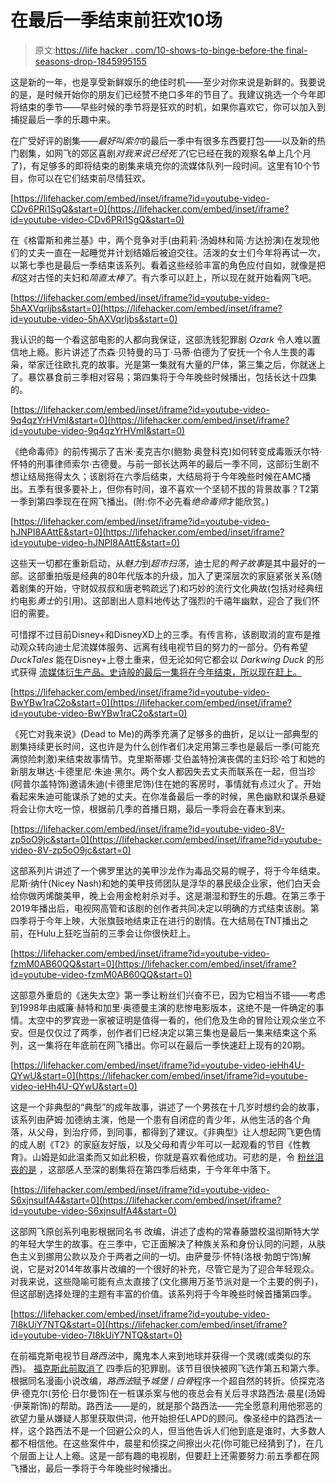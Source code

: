 # 在最后一季结束前狂欢10场

> 原文:[https://life hacker . com/10-shows-to-binge-before-the final-seasons-drop-1845995155](https://lifehacker.com/10-shows-to-binge-before-their-final-seasons-drop-1845995155)

这是新的一年，也是享受新鲜娱乐的绝佳时机——至少对你来说是新鲜的。我要说的是，是时候开始你的朋友们已经赞不绝口多年的节目了。我建议挑选一个今年即将结束的季节——早些时候的季节将是狂欢的时机，如果你喜欢它，你可以加入到捕捉最后一季的乐趣中来。

在广受好评的剧集——*最好叫索尔*的最后一季中有很多东西要打包——以及新的热门剧集，如网飞的郊区喜剧*对我来说已经死了*(它已经在我的观察名单上几个月了)，有足够多的即将结束的剧集来填充你的流媒体队列一段时间。这里有10个节目，你可以在它们结束前尽情狂欢。

 [https://lifehacker.com/embed/inset/iframe?id=youtube-video-CDv6PRi1SgQ&start=0](https://lifehacker.com/embed/inset/iframe?id=youtube-video-CDv6PRi1SgQ&start=0) 

在《格雷斯和弗兰基》中，两个竞争对手(由莉莉·汤姆林和简·方达扮演)在发现他们的丈夫一直在一起睡觉并计划结婚后被迫交往。活泼的女士们今年将再试一次，以第七季也是最后一季结束该系列。看着这些经验丰富的角色应付自如，就像是把*和*这对古怪的夫妇和*简直太棒了*。有六季可以赶上，所以现在就开始看网飞吧。

 [https://lifehacker.com/embed/inset/iframe?id=youtube-video-5hAXVqrljbs&start=0](https://lifehacker.com/embed/inset/iframe?id=youtube-video-5hAXVqrljbs&start=0) 

我认识的每一个看这部电影的人都向我保证，这部洗钱犯罪剧 *Ozark* 令人难以置信地上瘾。影片讲述了杰森·贝特曼的马丁·马蒂·伯德为了安抚一个令人生畏的毒枭，举家迁往欧扎克的故事。光是第一集就有大量的尸体，第三集之后，你就迷上了。暴饮暴食前三季相对容易；第四集将于今年晚些时候播出，包括长达十四集的。

 [https://lifehacker.com/embed/inset/iframe?id=youtube-video-9q4qzYrHVmI&start=0](https://lifehacker.com/embed/inset/iframe?id=youtube-video-9q4qzYrHVmI&start=0) 

《绝命毒师》的前传揭示了吉米·麦克吉尔(鲍勃·奥登科克)如何转变成毒贩沃尔特·怀特的刑事律师索尔·古德曼。与前一部长达两年的最后一季不同，这部衍生剧不想让结局拖得太久；该剧将在六季后结束，大结局将于今年晚些时候在AMC播出。五季有很多要补上，但你有时间，谁不喜欢一个坚韧不拔的背景故事？T2第一季到第四季现在在网飞播出。(附:你不必先看*绝命毒师*才能欣赏。)

 [https://lifehacker.com/embed/inset/iframe?id=youtube-video-hJNPI8AAttE&start=0](https://lifehacker.com/embed/inset/iframe?id=youtube-video-hJNPI8AAttE&start=0) 

这些天一切都在重新启动，从*魅力*到*超市扫荡*，迪士尼的*鸭子故事*是其中最好的一部。这部重拍版是经典的80年代版本的升级，加入了更深层次的家庭紧张关系(随着剧集的开始，守财奴叔叔和唐老鸭疏远了)和巧妙的流行文化典故(包括对经典纽约电影*勇士*的引用)。这部剧出人意料地传达了强烈的千禧年幽默，迎合了我们怀旧的需要。

可惜撑不过目前Disney+和DisneyXD上的三季。有传言称，该剧取消的宣布是推动观众转向迪士尼流媒体服务、远离有线电视节目的努力的一部分。仍有希望 *DuckTales* 能在Disney+上卷土重来，但无论如何它都会以 *Darkwing Duck* 的形式获得 [流媒体衍生产品。史诗般的最后一集将在今年结束，所以现在赶上。](https://variety.com/2020/tv/news/darkwing-duck-reboot-disney-plus-1234830283/)

 [https://lifehacker.com/embed/inset/iframe?id=youtube-video-BwYBw1raC2o&start=0](https://lifehacker.com/embed/inset/iframe?id=youtube-video-BwYBw1raC2o&start=0) 

《死亡对我来说》(Dead to Me)的两季充满了足够多的曲折，足以让一部典型的剧集持续更长时间，这也许是为什么创作者们决定用第三季也是最后一季(可能充满惊险刺激)来结束故事情节。克里斯蒂娜·艾伯盖特扮演丧偶的主妇珍·哈丁和她的新朋友琳达·卡德里尼·朱迪·黑尔。两个女人都因失去丈夫而联系在一起，但当珍(阿普尔盖特饰)邀请朱迪(卡德里尼饰)住在她的客房时，事情就有点过火了。开始看起来朱迪可能谋杀了她的丈夫。在你准备最后一季的时候，黑色幽默和谋杀悬疑将会让你大吃一惊，根据前几季的首播日期，最后一季将会在春末到来。

 [https://lifehacker.com/embed/inset/iframe?id=youtube-video-8V-zp5oO9jc&start=0](https://lifehacker.com/embed/inset/iframe?id=youtube-video-8V-zp5oO9jc&start=0) 

这部系列片讲述了一个佛罗里达的美甲沙龙作为毒品交易的幌子，将于今年结束。尼斯·纳什(Nicey Nash)和她的美甲技师团队是浮华的暴民级企业家，他们白天会给你做丙烯酸美甲，晚上会用金枪射杀对手。这是潮湿和野生的乐趣。在第三季于2019年播出后，电视网高管和该剧的创作者共同决定以明确的方式结束该剧。第四季将于今年上映，大张旗鼓地结束正在进行的剧情。在大结局在TNT播出之前，在Hulu上狂吃当前的三季会让你很快赶上。

 [https://lifehacker.com/embed/inset/iframe?id=youtube-video-fzmM0AB60QQ&start=0](https://lifehacker.com/embed/inset/iframe?id=youtube-video-fzmM0AB60QQ&start=0) 

这部意外重启的《迷失太空》第一季让粉丝们兴奋不已，因为它相当不错——考虑到1998年由威廉·赫特和加里·奥德曼主演的悲惨电影版本，这绝不是一件确定的事情。太空中的罗宾逊一家被证明是值得一看的，他们危及生命的冒险让观众坐立不安。但是仅仅过了两季，创作者们已经决定以第三集也是最后一集来结束这个系列，这一集将在年底前在网飞播出。你可以在最后一季快速赶上现有的20期。

 [https://lifehacker.com/embed/inset/iframe?id=youtube-video-ieHh4U-QYwU&start=0](https://lifehacker.com/embed/inset/iframe?id=youtube-video-ieHh4U-QYwU&start=0) 

这是一个非典型的“典型”的成年故事，讲述了一个男孩在十几岁时想约会的故事，该系列由萨姆·加德纳主演，他是一个患有自闭症的青少年，从他生活的各个角落，从父母，到治疗师，到同事，都得到了建议。《非典型》让人想起网飞更色情的成人剧《T2》的家庭友好版，以及父母和青少年可以一起观看的节目《性教育》。山姆是如此温柔而又如此积极，你就是喜欢看他成功。可悲的是，令 [粉丝沮丧的是](https://popculture.com/streaming/news/netflix-fans-outraged-after-atypical-canceled-following-season-4/) ，这部感人至深的剧集将在第四季后结束，于今年年中落下。

 [https://lifehacker.com/embed/inset/iframe?id=youtube-video-S6xjnsuIfA4&start=0](https://lifehacker.com/embed/inset/iframe?id=youtube-video-S6xjnsuIfA4&start=0) 

这部网飞原创系列电影根据同名书 改编，讲述了虚构的常春藤盟校温彻斯特大学的年轻大学生的故事。在三季中，它正面解决了种族关系和身份认同的问题，从肤色主义到挪用公款以及介于两者之间的一切。由萨曼莎·怀特(洛根·勃朗宁饰)解说，它是对2014年故事片改编的一个很好的补充，尽管它是为了迎合年轻观众。对我来说，这些隐喻可能有点太直接了(文化挪用万圣节派对是一个主要的例子)，但这部剧选择处理的主题有丰富的价值。该系列将于今年晚些时候首播第四季。

 [https://lifehacker.com/embed/inset/iframe?id=youtube-video-7I8kUiY7NTQ&start=0](https://lifehacker.com/embed/inset/iframe?id=youtube-video-7I8kUiY7NTQ&start=0) 

在前福克斯电视节目*路西法*中，魔鬼本人来到地球并获得一个灵魂(或类似的东西)。 [福克斯此前取消了](https://www.hollywoodreporter.com/live-feed/lucifer-renewed-season-6-as-netflix-reverses-course-1296445#:~:text=Netflix%20picked%20up%20Lucifer%20in,five%2C%20Netflix%20had%20second%20thoughts.) 四季后的犯罪剧。该节目很快被网飞选作第五和第六季。根据同名漫画小说改编，*路西法*赋予*城堡* / *白骨*程序一个超自然的转折。侦探克洛伊·德克尔(劳伦·日尔曼饰)在一桩谋杀案与他的夜总会有关后寻求路西法·晨星(汤姆·伊莱斯饰)的帮助。路西法——是的，就是那个路西法——完全愿意利用他邪恶的欲望力量从嫌疑人那里获取供词，他开始担任LAPD的顾问。像圣经中的路西法一样，这个路西法不是一个回避公众的人，但当他告诉人们他到底是谁时，大多数人都不相信他。在这些案件中，晨星和侦探之间擦出火花(你可能已经猜到了)，在几个层面上让人上瘾。这是一部有趣的电视剧，但要赶上还需要努力:前五季都在网飞播出，最后一季将于今年晚些时候播出。